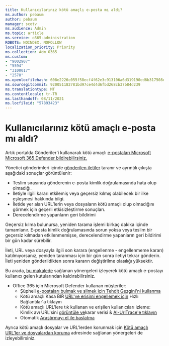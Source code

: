 ```yaml
---
title: Kullanıcılarınız kötü amaçlı e-posta mı aldı?
ms.author: pebaum
author: pebaum
manager: scotv
ms.audience: Admin
ms.topic: article
ms.service: o365-administration
ROBOTS: NOINDEX, NOFOLLOW
localization_priority: Priority
ms.collection: Adm_O365
ms.custom:
- "9002907"
- "5594"
- "3100017"
- "2578"
ms.openlocfilehash: 608e2226c055f58ecf4f62e3c913106a6d319190ed6b317508e41514c12ba5d0
ms.sourcegitcommit: 920051182781bd97ce4d4d6fbd268cb37b84d239
ms.translationtype: MT
ms.contentlocale: tr-TR
ms.lasthandoff: 08/11/2021
ms.locfileid: "57893423"
---
```

# <a name="did-your-users-receive-malicious-email"></a>Kullanıcılarınız kötü amaçlı e-posta mı aldı?

Artık portalda Gönderiler'i kullanarak kötü amaçlı [e-postaları Microsoft Microsoft 365 Defender bildirebilirsiniz.](https://sip.security.microsoft.com/reportsubmission?viewid=admin)

Yönetici gönderimleri içinde [gönderilen iletiler](https://security.microsoft.com/reportsubmission?viewid=admin) taranır ve ayrıntılı çıkışta aşağıdaki sonuçlar görüntülenir:

- Teslim sırasında gönderenin e-posta kimlik doğrulamasında hata olup olmadığı.
- İletiyle ilgili kararı etkilemiş veya geçersiz kılmış olabilecek bir ilke eşleşmesi hakkında bilgi.
- İletide yer alan URL’lerin veya dosyaların kötü amaçlı olup olmadığını görmek için geçerli etkisizleştirme sonuçları.
- Derecelendirme yapanların geri bildirimi

Geçersiz kılma bulunursa, yeniden tarama işlemi birkaç dakika içinde tamamlanır. E-posta kimlik doğrulamasında sorun yoksa veya teslim bir geçersiz kılmadan etkilenmemişse, derecelendirme yapanların geri bildirimi bir gün kadar sürebilir.

İleti, URL veya dosyayla ilgili son karara (engellenme - engellenmeme kararı) katılmıyorsanız, yeniden taranması için bir gün sonra iletiyi tekrar gönderin. İleti yeniden gönderildikten sonra kararın değiştirilme olasılığı yüksektir.

Bu arada, [bu makalede](https://docs.microsoft.com/microsoft-365/compliance/search-for-and-delete-messages-in-your-organization) sağlanan yönergeleri izleyerek kötü amaçlı e-postayı kullanıcı gelen kutularından kaldırabilirsiniz.

- Office 365 için Microsoft Defender kullanan müşteriler:
  - Şüpheli [e-postaları bulmak ve silmek için Tehdit Gezgini'ni kullanma](https://docs.microsoft.com/microsoft-365/security/office-365-security/investigate-malicious-email-that-was-delivered)
  - Kötü amaçlı Kasa BIR [URL'ye erişimi engellemek için](https://docs.microsoft.com/microsoft-365/security/office-365-security/safe-links) Hızlı Bağlantılar'a tıklayın
  - Kötü amaçlı URL'lere tık kullanan ve erişilen kullanıcıları izleme: Kimlik avı URL'sini [görüntüle ve](https://docs.microsoft.com/microsoft-365/security/office-365-security/threat-explorer)karar verisi  &  [Al-UrlTrace'e tıklayın](https://docs.microsoft.com/powershell/module/exchange/get-urltrace)
  - Otomatik [Araştırmayı el ile başlatma](https://docs.microsoft.com/microsoft-365/security/office-365-security/automated-investigation-response-office)

Ayrıca kötü amaçlı dosyalar ve URL’lerden korunmak için [Kötü amaçlı URL’ler ve dosyalardan koruma](https://docs.microsoft.com/microsoft-365/security/office-365-security/protect-against-threats) adresinde sağlanan yönergeleri de izleyebilirsiniz.

